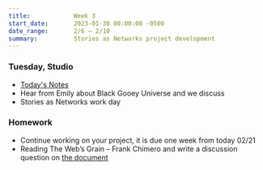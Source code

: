 ```yaml
---
title:            Week 3
start_date:       2023-01-30 00:00:00 -0500
date_range:       2/6 – 2/10
summary:          Stories as Networks project development
---
```


### Tuesday, Studio

- [Today's Notes](https://paper.dropbox.com/doc/Parsons-Core-Interaction-S23-Week-4-Class-1-Notes--ByqXHmOSq7xgSuhTxPs0NLvmAQ-WQfTFOv1sDmhiPizVgzcx)
- Hear from Emily about Black Gooey Universe and we discuss
- Stories as Networks work day

### Homework
- Continue working on your project, it is due one week from today 02/21
- Reading The Web&rsquo;s Grain – Frank Chimero and write a discussion question on [the document](https://paper.dropbox.com/doc/Parsons-Core-Interaction-S23-Reading-Reflections--BxHeyWrniW2rJzD4_C7pN4teAQ-xcAaUIV4Syfp3zmAR7IMi)
